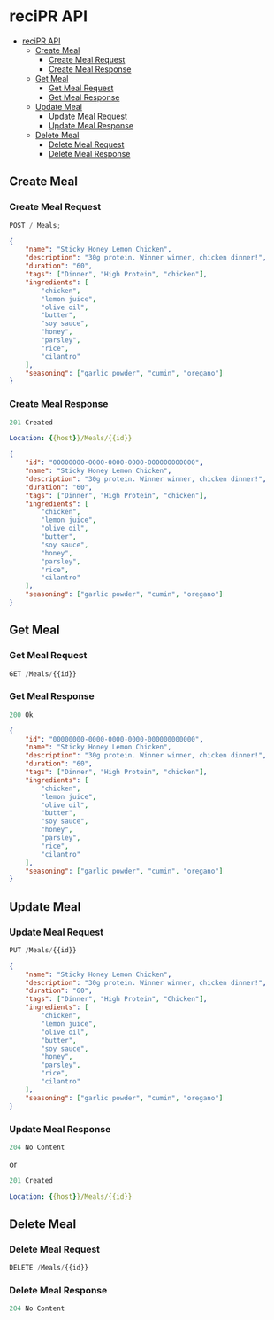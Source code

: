 <!-- prettier-ignore -->
# reciPR API

- [reciPR API](#reciPR-api)
  - [Create Meal](#create-meal)
    - [Create Meal Request](#create-meal-request)
    - [Create Meal Response](#create-meal-response)
  - [Get Meal](#get-meal)
    - [Get Meal Request](#get-meal-request)
    - [Get Meal Response](#get-meal-response)
  - [Update Meal](#update-meal)
    - [Update Meal Request](#update-meal-request)
    - [Update Meal Response](#update-meal-response)
  - [Delete Meal](#delete-meal)
    - [Delete Meal Request](#delete-meal-request)
    - [Delete Meal Response](#delete-meal-response)

## Create Meal

### Create Meal Request

```js
POST / Meals;
```

```json
{
	"name": "Sticky Honey Lemon Chicken",
	"description": "30g protein. Winner winner, chicken dinner!",
	"duration": "60",
	"tags": ["Dinner", "High Protein", "chicken"],
	"ingredients": [
		"chicken",
		"lemon juice",
		"olive oil",
		"butter",
		"soy sauce",
		"honey",
		"parsley",
		"rice",
		"cilantro"
	],
	"seasoning": ["garlic powder", "cumin", "oregano"]
}
```

### Create Meal Response

```js
201 Created
```

```yml
Location: {{host}}/Meals/{{id}}
```

```json
{
	"id": "00000000-0000-0000-0000-000000000000",
	"name": "Sticky Honey Lemon Chicken",
	"description": "30g protein. Winner winner, chicken dinner!",
	"duration": "60",
	"tags": ["Dinner", "High Protein", "chicken"],
	"ingredients": [
		"chicken",
		"lemon juice",
		"olive oil",
		"butter",
		"soy sauce",
		"honey",
		"parsley",
		"rice",
		"cilantro"
	],
	"seasoning": ["garlic powder", "cumin", "oregano"]
}
```

## Get Meal

### Get Meal Request

```js
GET /Meals/{{id}}
```

### Get Meal Response

```js
200 Ok
```

```json
{
	"id": "00000000-0000-0000-0000-000000000000",
	"name": "Sticky Honey Lemon Chicken",
	"description": "30g protein. Winner winner, chicken dinner!",
	"duration": "60",
	"tags": ["Dinner", "High Protein", "chicken"],
	"ingredients": [
		"chicken",
		"lemon juice",
		"olive oil",
		"butter",
		"soy sauce",
		"honey",
		"parsley",
		"rice",
		"cilantro"
	],
	"seasoning": ["garlic powder", "cumin", "oregano"]
}
```

## Update Meal

### Update Meal Request

```js
PUT /Meals/{{id}}
```

```json
{
	"name": "Sticky Honey Lemon Chicken",
	"description": "30g protein. Winner winner, chicken dinner!",
	"duration": "60",
	"tags": ["Dinner", "High Protein", "Chicken"],
	"ingredients": [
		"chicken",
		"lemon juice",
		"olive oil",
		"butter",
		"soy sauce",
		"honey",
		"parsley",
		"rice",
		"cilantro"
	],
	"seasoning": ["garlic powder", "cumin", "oregano"]
}
```

### Update Meal Response

```js
204 No Content
```

or

```js
201 Created
```

```yml
Location: {{host}}/Meals/{{id}}
```

## Delete Meal

### Delete Meal Request

```js
DELETE /Meals/{{id}}
```

### Delete Meal Response

```js
204 No Content
```
